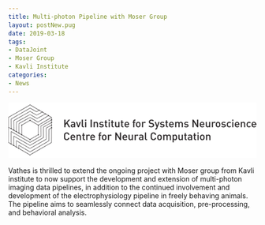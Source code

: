 ```yaml
---
title: Multi-photon Pipeline with Moser Group
layout: postNew.pug
date: 2019-03-18
tags:
- DataJoint
- Moser Group
- Kavli Institute
categories: 
- News
---
```

![](/static/posts/Multi-photon-Pipeline-with-Moser-Group/Kavli.png "Kavli Institute Logo")

Vathes is thrilled to extend the ongoing project with Moser group from Kavli institute to now support the development and extension of multi-photon imaging data pipelines, in addition to the continued involvement and development of the electrophysiology pipeline in freely behaving animals. The pipeline aims to seamlessly connect data acquisition, pre-processing, and behavioral analysis.
